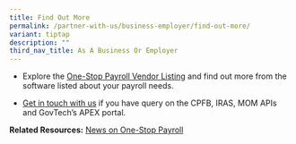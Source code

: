 ```yaml
---
title: Find Out More
permalink: /partner-with-us/business-employer/find-out-more/
variant: tiptap
description: ""
third_nav_title: As A Business Or Employer
---
```

<ul data-tight="true" class="tight">
<li>
<p>Explore the <a href="/osp-vendor-listing/" rel="noopener nofollow" target="_blank">One-Stop Payroll Vendor Listing</a> and
find out more from the software listed about your payroll needs.</p>
</li>
<li>
<p><a href="/support/" rel="noopener nofollow" target="_blank">Get in touch with us</a> if
you have query on the CPFB, IRAS, MOM APIs and GovTech’s APEX portal. &nbsp;
<br>
</p>
</li>
</ul>
<p><strong>Related Resources:</strong>  <a href="/resource-room/news/" rel="noopener noreferrer nofollow" target="_blank">News on One-Stop Payroll</a>
</p>